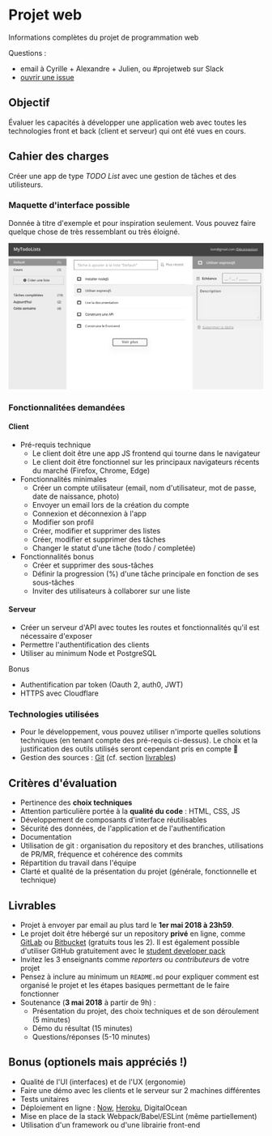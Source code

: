 # Projet web
Informations complètes du projet de programmation web

Questions :
* email à Cyrille + Alexandre + Julien, ou #projetweb sur Slack
* [ouvrir une issue](https://github.com/julienpa/web-project/issues/new)

## Objectif
Évaluer les capacités à développer une application web avec toutes les technologies front
et back (client et serveur) qui ont été vues en cours.

## Cahier des charges
Créer une app de type _TODO List_ avec une gestion de tâches et des utilisteurs.

### Maquette d'interface possible

Donnée à titre d'exemple et pour inspiration seulement. Vous pouvez faire quelque chose
de très ressemblant ou très éloigné.

![Mockup TODOList app](mockup_projet.png)

### Fonctionnalitées demandées

#### Client
- Pré-requis technique
  - Le client doit être une app JS frontend qui tourne dans le navigateur
  - Le client doit être fonctionnel sur les principaux navigateurs récents du marché
  (Firefox, Chrome, Edge)
- Fonctionnalités minimales
  - Créer un compte utilisateur (email, nom d'utilisateur, mot de passe, date de naissance, photo)
  - Envoyer un email lors de la création du compte
  - Connexion et déconnexion à l'app
  - Modifier son profil
  - Créer, modifier et supprimer des listes
  - Créer, modifier et supprimer des tâches
  - Changer le statut d'une tâche (todo / completée)
- Fonctionnalités bonus
  - Créer et supprimer des sous-tâches
  - Définir la progression (%) d'une tâche principale en fonction de ses sous-tâches
  - Inviter des utilisateurs à collaborer sur une liste

#### Serveur
- Créer un serveur d'API avec toutes les routes et fonctionnalités qu'il est nécessaire
d'exposer
- Permettre l'authentification des clients
- Utiliser au minimum Node et PostgreSQL

Bonus
- Authentification par token (Oauth 2, auth0, JWT)
- HTTPS avec Cloudflare

### Technologies utilisées
- Pour le développement, vous pouvez utiliser n'importe quelles solutions techniques (en
tenant compte des pré-requis ci-dessus). Le choix et la justification des outils
utilisés seront cependant pris en compte :eyes:
- Gestion des sources : [Git](https://git-scm.com/) (cf. section [livrables](#livrables))

## Critères d'évaluation
- Pertinence des **choix techniques**
- Attention particulière portée à la **qualité du code** : HTML, CSS, JS
- Développement de composants d'interface réutilisables
- Sécurité des données, de l'application et de l'authentification
- Documentation
- Utilisation de git : organisation du repository et des branches, utilisations de PR/MR,
fréquence et cohérence des commits
- Répartition du travail dans l'équipe
- Clarté et qualité de la présentation du projet (générale, fonctionnelle et technique)

## Livrables
- Projet à envoyer par email au plus tard le **1er mai 2018 à 23h59**.
- Le projet doit être hébergé sur un repository **privé** en ligne, comme [GitLab](https://about.gitlab.com/) ou [Bitbucket](https://bitbucket.org/) (gratuits tous les 2). Il est également possible d'utiliser GitHub gratuitement avec le [student developer pack](https://education.github.com/pack)
- Invitez les 3 enseignants comme _reporters_ ou _contributeurs_ de votre projet
- Pensez à inclure au minimum un `README.md` pour expliquer comment est organisé le projet et les étapes basiques permettant de le faire fonctionner
- Soutenance (**3 mai 2018** à partir de 9h) :
  - Présentation du projet, des choix techniques et de son déroulement (5 minutes)
  - Démo du résultat (15 minutes)
  - Questions/réponses (5-10 minutes)

## Bonus (optionels mais appréciés !)
- Qualité de l'UI (interfaces) et de l'UX (ergonomie)
- Faire une démo avec les clients et le serveur sur 2 machines différentes
- Tests unitaires
- Déploiement en ligne : [Now](https://zeit.co/now), [Heroku](https://devcenter.heroku.com), DigitalOcean
- Mise en place de la stack Webpack/Babel/ESLint (même partiellement)
- Utilisation d'un framework ou d'une librairie front-end
